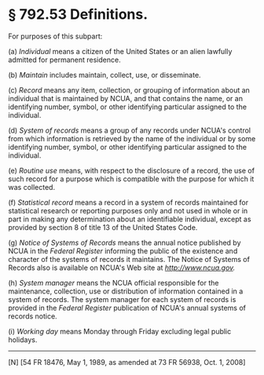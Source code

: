 # § 792.53   Definitions.

For purposes of this subpart:


(a) *Individual* means a citizen of the United States or an alien lawfully admitted for permanent residence.


(b) *Maintain* includes maintain, collect, use, or disseminate.


(c) *Record* means any item, collection, or grouping of information about an individual that is maintained by NCUA, and that contains the name, or an identifying number, symbol, or other identifying particular assigned to the individual.


(d) *System of records* means a group of any records under NCUA's control from which information is retrieved by the name of the individual or by some identifying number, symbol, or other identifying particular assigned to the individual.


(e) *Routine use* means, with respect to the disclosure of a record, the use of such record for a purpose which is compatible with the purpose for which it was collected.


(f) *Statistical record* means a record in a system of records maintained for statistical research or reporting purposes only and not used in whole or in part in making any determination about an identifiable individual, except as provided by section 8 of title 13 of the United States Code.


(g) *Notice of Systems of Records* means the annual notice published by NCUA in the _Federal Register_ informing the public of the existence and character of the systems of records it maintains. The Notice of Systems of Records also is available on NCUA's Web site at *http://www.ncua.gov.*

(h) *System manager* means the NCUA official responsible for the maintenance, collection, use or distribution of information contained in a system of records. The system manager for each system of records is provided in the _Federal Register_ publication of NCUA's annual systems of records notice.


(i) *Working day* means Monday through Friday excluding legal public holidays.



---

[N] [54 FR 18476, May 1, 1989, as amended at 73 FR 56938, Oct. 1, 2008]




